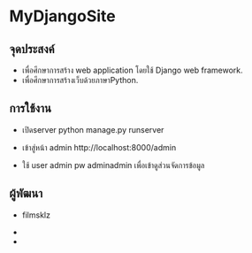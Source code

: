 # MyDjangoSite
## จุดประสงค์ 
* เพื่อศึกษาการสร้าง web application โดยใช้ Django web framework.
* เพื่อศึกษาการสร้างเว็บด้วยภาษาPython.


## การใช้งาน
* เปิดserver python manage.py runserver


* เข้าสู่หน้า admin http://localhost:8000/admin

* ใช้ user admin pw adminadmin เพื่อเข้าดูส่วนจัดการข้อมูล

## ผู้พัฒนา
* filmsklz

-
-
